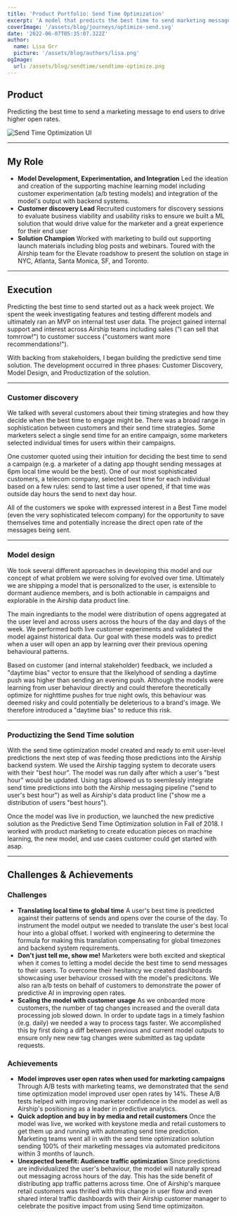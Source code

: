 ```yaml
---
title: 'Product Portfolio: Send Time Optimization'
excerpt: 'A model that predicts the best time to send marketing messages to end users'
coverImage: '/assets/blog/journeys/optimize-send.svg'
date: '2022-06-07T05:35:07.322Z'
author:
  name: Lisa Orr
  picture: '/assets/blog/authors/lisa.png'
ogImage:
  url: /assets/blog/sendtime/sendtime-optimize.png
---
```


## Product

Predicting the best time to send a marketing message to end users to drive higher open rates.
 
![Send Time Optimization UI](/assets/blog/sendtime/sendtimecover.png)

 ---

## My Role

* **Model Development, Experimentation, and Integration** Led the ideation and creation of the supporting machine learning model including customer experimentation (a/b testing models) and integration of the model's output with backend systems.
* **Customer discovery Lead** Recruited customers for discovery sessions to evaluate business viability and usability risks to ensure we built a ML solution that would drive value for the marketer and a great experience for their end user
* **Solution Champion** Worked with marketing to build out supporting launch materials including blog posts and webinars. Toured with the Airship team for the Elevate roadshow to present the solution on stage in NYC, Atlanta, Santa Monica, SF, and Toronto. 

---

## Execution

Predicting the best time to send started out as a hack week project. We spent the week investigating features and testing different models and ultimately ran an MVP on internal test user data. The project gained internal support and interest across Airship teams including sales ("I can sell that tomrrow!") to customer success ("customers want more recommendations!").

With backing from stakeholders, I began building the predictive send time solution. The development occurred in three phases: Customer Discovery, Model Design, and Productization of the solution.  

---

### Customer discovery 
We talked with several customers about their timing strategies and how they decide when the best time to engage might be. There was a broad range in sophistication between customers and their send time strategies. Some marketers select a single send time for an entire campaign, some marketers selected individual times for users within their campaigns.

One customer quoted using their intuition for deciding the best time to send a campaign (e.g. a marketer of a dating app thought sending messages at 6pm local time would be the best). One of our most sophisticated customers, a telecom company, selected best time for each individual based on a few rules: send to last time a user opened, if that time was outside day hours the send to next day hour.

All of the customers we spoke with expressed interest in a Best Time model (even the very sophisticated telecom company) for the opportunity to save themselves time and potentially increase the direct open rate of the messages being sent.

---

### Model design


We took several different approaches in developing this model and our concept of what problem we were solving for evolved over time. Ultimately we are shipping a model that is personalized to the user, is extensible to dormant audience members, and is both actionable in campaigns and explorable in the Airship data product line. 

The main ingrediants to the model were distribution of opens aggregated at the user level and across users across the hours of the day and days of the week. We performed both live customer experiments and validated the model against historical data. Our goal with these models was to predict when a user will open an app by learning over their previous opening behavioural patterns.

Based on customer (and internal stakeholder) feedback, we included a "daytime bias" vector to ensure that the likelyhood of sending a daytime push was higher than sending an evening push. Although the models were learning from user behaviour directly and could therefore theoretically optimize for nighttime pushes for true night owls, this behaviour was deemed risky and could potentially be deleterious to a brand's image. We therefore introduced a "daytime bias" to reduce this risk.

---

### Productizing the Send Time solution

With the send time optimization model created and ready to emit user-level predictions the next step of was feeding those predictions into the Airship backend system. We used the Airship tagging system to decorate users with their "best hour". The model was run daily after which a user's "best hour" would be updated. Using tags allowed us to seemlessly integrate send time predictions into both the Airship messaging pipeline ("send to user's best hour") as well as Airship's data product line ("show me a distribution of users "best hours"). 

Once the model was live in production, we launched the new predictive solution as the Predictive Send Time Optimization solution in Fall of 2018. I worked with product marketing to create education pieces on machine learning, the new model, and use cases customer could get started with asap. 

---

## Challenges & Achievements

### Challenges
* **Translating local time to global time** A user's best time is predicted against their patterns of sends and opens over the course of the day. To instrument the model output we needed to translate the user's best local hour into a global offset. I worked with engineering to determine the formula for making this translation compensating for global timezones and backend system requirements. 
* **Don't just tell me, show me!** Marketers were both excited and skeptical when it comes to letting a model decide the best time to send messages to their users. To overcome their hesitancy we created dashboards showcasing user behaviour crossed with the model's predicitons. We also ran a/b tests on behalf of customers to demonstrate the power of predictive AI in improving open rates. 
* **Scaling the model with customer usage** As we onboarded more customers, the number of tag changes increased and the overall data processing job slowed down. In order to update tags in a timely fashion (e.g. daily) we needed a way to process tags faster. We accomplished this by first doing a diff between previous and current model outputs to ensure only new new tag changes were submitted as tag update requests. 

### Achievements
* **Model improves user open rates when used for marketing campaigns** Through A/B tests with marketing teams, we demonstrated that the send time optimization model improved user open rates by 14%. These A/B tests helped with improving marketer confidence in the model as well as Airship's positioning as a leader in predictive analytics. 
* **Quick adoption and buy in by media and retail customers** Once the model was live, we worked with keystone media and retail customers to get them up and running with automating send time prediction. Marketing teams went all in with the send time optimization solution sending 100% of their marketing messages via automated predicitons within 3 months of launch. 
* **Unexpected benefit: Audience traffic optimization** Since predictions are individualized the user's behaviour, the model will naturally spread out messaging across hours of the day. This has the side benefit of distributing app traffic patterns across time. One of Airship's marquee retail customers was thrilled with this change in user flow and even shared interal traffic dashboards with their Airship customer manager to celebrate the positive impact from using Send time optimizaiton. 
